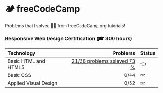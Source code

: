 # 🏕️ freeCodeCamp
Problems that I solved 👨‍💻 from freeCodeCamp.org tutorials! 


### Responsive Web Design Certification (:mortar_board: 300 hours)

| Technology | Problems | Status |
|    :---      |     ---:     |     :---      |
| Basic HTML and HTML5    |  [21/28 problems soleved 73 %](https://vvpetkov.github.io/freeCodeCamp/Basic%20HTML%20and%20HTML5/index.html)    | :point_left:  |
| Basic CSS    | 0/44       | :zzz:      |
|Applied Visual Design| 0/52 |:zzz:      |   

















[comment]: <> (This is a comment, it will not be included)
[comment]: <> (in  the output file unless you use it in)
[comment]: <> (a reference style link.)
[//]: <> (This is also a comment.)
[//]: # (This may be the most platform independent comment)

[comment]: <> (:heavy_check_mark:)
[comment]: <> (:zzz:)
[comment]: <> (👨‍💻)
[comment]: <> (:point_left:)
[comment]: <> (:moyai:)
[comment]: <> (:mortar_board:)
[comment]: <> (:x:)
[comment]: <> (:high_brightness:)
[comment]: <> (:gear:)
[comment]: <> (:octocat:)
[comment]: <> (:factory:)
